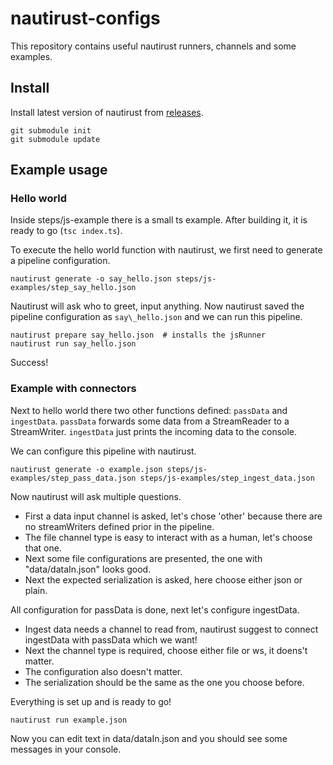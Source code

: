 # nautirust-configs

This repository contains useful nautirust runners, channels and some examples.

## Install

Install latest version of nautirust from [releases](https://github.com/ajuvercr/nautirust/releases/).
```
git submodule init
git submodule update
```

## Example usage

### Hello world

Inside steps/js-example there is a small ts example. After building it, it is ready to go (`tsc index.ts`).

To execute the hello world function with nautirust, we first need to generate a pipeline configuration.
```
nautirust generate -o say_hello.json steps/js-examples/step_say_hello.json
```
Nautirust will ask who to greet, input anything.
Now nautirust saved the pipeline configuration as `say\_hello.json` and we can run this pipeline.
```
nautirust prepare say_hello.json  # installs the jsRunner
nautirust run say_hello.json
```
Success!


### Example with connectors 

Next to hello world there two other functions defined: `passData` and `ingestData`. `passData` forwards some data from a StreamReader to a StreamWriter.
`ingestData` just prints the incoming data to the console.

We can configure this pipeline with nautirust.
```
nautirust generate -o example.json steps/js-examples/step_pass_data.json steps/js-examples/step_ingest_data.json
```
Now nautirust will ask multiple questions.
- First a data input channel is asked, let's chose 'other' because there are no streamWriters defined prior in the pipeline.
- The file channel type is easy to interact with as a human, let's choose that one.
- Next some file configurations are presented, the one with "data/dataIn.json" looks good.
- Next the expected serialization is asked, here choose either json or plain.

All configuration for passData is done, next let's configure ingestData.
- Ingest data needs a channel to read from, nautirust suggest to connect ingestData with passData which we want!
- Next the channel type is required, choose either file or ws, it doens't matter.
- The configuration also doesn't matter.
- The serialization should be the same as the one you choose before.

Everything is set up and is ready to go!

```
nautirust run example.json
```

Now you can edit text in data/dataIn.json and you should see some messages in your console.



